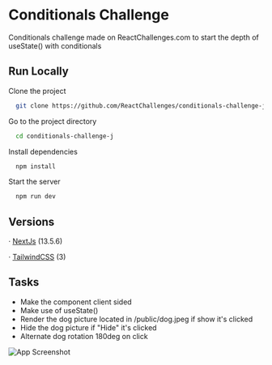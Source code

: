 
# Conditionals Challenge

Conditionals challenge made on ReactChallenges.com to start the depth of useState() with conditionals



## Run Locally

Clone the project

```bash
  git clone https://github.com/ReactChallenges/conditionals-challenge-j
```

Go to the project directory

```bash
  cd conditionals-challenge-j
```

Install dependencies

```bash
  npm install
```

Start the server

```bash
  npm run dev
```


## Versions

· [NextJs](https://nextjs.org) (13.5.6)

· [TailwindCSS](https://tailwindcss.com) (3)


## Tasks

+ Make the component client sided
+ Make use of useState()
+ Render the dog picture located in /public/dog.jpeg if show it's clicked
+ Hide the dog picture if "Hide" it's clicked
+ Alternate dog rotation 180deg on click


![App Screenshot](https://reactchallenges.com/challenges/conditional-challenge.gif)

